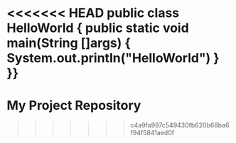 <<<<<<< HEAD
public class HelloWorld {
    public static void main(String []args) {
        System.out.println("HelloWorld")
    }
}}
=======
# My Project Repository
>>>>>>> c4a9fa997c549430fb620b68ba6f94f5841aed0f
